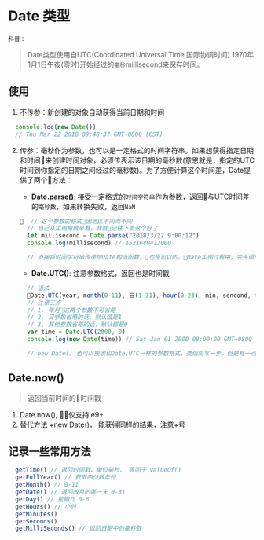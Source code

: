 # Date 类型

`科普：`
> Date类型使用自UTC(Coordinated Universal Time 国际协调时间) 1970年1月1日午夜(零时)开始经过的`毫秒`millisecond来保存时间。

## 使用

1. 不传参：新创建的对象自动获得当前日期和时间
```js
  console.log(new Date()) 
  // Thu Mar 22 2018 09:48:37 GMT+0800 (CST)
```


2. 传参：毫秒作为参数，也可以是一定格式的时间字符串。如果想获得指定日期和时间来创建时间对象，必须传表示该日期的毫秒数(意思就是，指定的UTC时间到你指定的日期之间经过的毫秒数)。为了方便计算这个时间差，Date提供了两个方法：
    - **Date.parse()**: 接受一定格式的`时间字符串`作为参数，返回与UTC时间差的`毫秒数`，如果转换失败，返回`NaN`
    ```js
      // 这个参数的格式因地区不同而不同
      // 自己从实用角度来看，我就记住下面这个好了
      let millisecond = Date.parse("2018/3/22 9:00:12")
      console.log(millisecond) // 1521680412000

      // 直接将时间字符串传递给Date构造函数，也是可以的。Date实例过程中，会先调用Date.parse方法来处理成时间戳
    ```

    - **Date.UTC()**: 注意参数格式，返回也是时间戳
    ```js
      // 语法
      Date.UTC(year, month(0-11), 日(1-31), hour(0-23), min, sencond, millisecond)
      // 注意三点
      // 1. 年月这两个参数不可省略
      // 2. 日参数省略的话，默认值是1
      // 3. 其他参数省略的话，默认都是0
      var time = Date.UTC(2000, 0)
      console.log(new Date(time)) // Sat Jan 01 2000 08:00:00 GMT+0800 (CST) // 表示2000年1月1日 0：0：0 这里加上了东八区的时区时间，所以是八点

      // new Date() 也可以接收和Date.UTC一样的参数格式，类似简写一步。但是有一点区// 别,new Date() 生成的是本地时间而非GMT来创建，就是不加上那8小时
    ```


## Date.now()

> 返回当前时间的时间戳

1. Date.now(), 仅支持ie9+
2. 替代方法 +new Date()， 能获得同样的结果，注意+号


## 记录一些常用方法
```js
  getTime() // 返回时间戳，单位毫秒， 等同于 valueOf()
  getFullYear() // 获取四位数年份
  getMonth() // 0-11
  getDate() // 返回改月的哪一天 0-31
  getDay() // 星期几 0-6
  getHours() // 小时
  getMinutes() 
  getSeconds()
  getMilliSeconds() // 返回日期中的毫秒数
```
